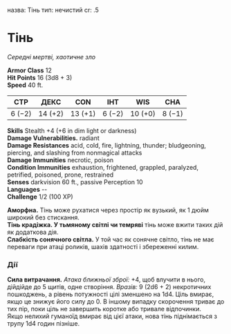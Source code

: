 назва: Тінь тип: нечистий cr: .5

# Тінь
_Середні мертві, хаотичне зло_

**Armor Class** 12    
**Hit Points** 16 (3d8 + 3)    
**Speed** 40 ft.

| СТР    | ДЕКС    | CON     | ІНТ    | WIS     | CHA    |
| ------ | ------- | ------- | ------ | ------- | ------ |
| 6 (−2) | 14 (+2) | 13 (+1) | 6 (−2) | 10 (+0) | 8 (−1) |

**Skills** Stealth +4 (+6 in dim light or darkness)    
**Damage Vulnerabilities.** radiant    
**Damage Resistances** acid, cold, fire, lightning, thunder; bludgeoning, piercing, and slashing from nonmagical attacks    
**Damage Immunities** necrotic, poison    
**Condition Immunities** exhaustion, frightened, grappled, paralyzed, petrified, poisoned, prone, restrained    
**Senses** darkvision 60 ft., passive Perception 10    
**Languages** --    
**Challenge** 1/2 (100 XP)

**Аморфна.** Тінь може рухатися через простір як вузький, як 1 дюйм широкий без стискання.    
**Тінь крадіжка. У тьмяному світлі чи темряві** тінь може вжити таких дій як додаткова дія.    
**Слабкість сонячного світла.** У той час як сонячне світло, тінь не має переваги при атаці роликів, шахів здатності і збереженні килим.

### Дії
**Сила витрачання.** _Атака ближньої зброї:_ +4, щоб влучити в нього, дійдійде до 5 щитів, одне створіння. _Вразів:_ 9 (2d6 + 2) некротичних пошкоджень, а рівень потужності цілі зменшено на 1d4. Ціль вмирає, якщо це знижує його силу до 0. В іншому випадку скорочення триває до тих пір, поки ціль не завершить коротке або тривале відпочинки.    
Якщо нелихий гуманоїд вмирає від цієї атаки, нова тінь піднімається з трупу 1d4 годин пізніше.
